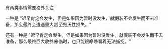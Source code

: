 有两类事情需要格外关注

一种是 "迟早肯定会发生，但是如果因为暂时没发生，就假装不会发生而不去准备，那么最终会遭遇重大甚至毁灭性损失。"

还有一种是 "迟早肯定会发生，但是如果因为暂时没发生，就假装不会发生而不去准备，那么最终巨大收益来临时，也只能眼睁睁看着无法捕捉。"